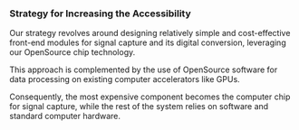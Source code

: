 ### Strategy for Increasing the Accessibility

Our strategy revolves around designing relatively simple and cost-effective front-end modules for signal capture and its
digital conversion, leveraging our OpenSource chip technology. 

This approach is complemented by the use of OpenSource
software for data processing on existing computer accelerators like GPUs. 

Consequently, the most expensive component
becomes the computer chip for signal capture, while the rest of the system relies on software and standard computer
hardware.